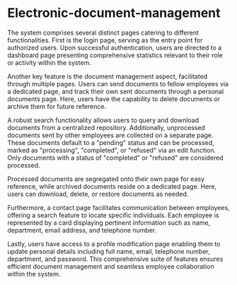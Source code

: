# Electronic-document-management
The system comprises several distinct pages catering to different functionalities. First is the login page, serving as the entry point for authorized users. Upon successful authentication, users are directed to a dashboard page presenting comprehensive statistics relevant to their role or activity within the system.

Another key feature is the document management aspect, facilitated through multiple pages. Users can send documents to fellow employees via a dedicated page, and track their own sent documents through a personal documents page. Here, users have the capability to delete documents or archive them for future reference.

A robust search functionality allows users to query and download documents from a centralized repository. Additionally, unprocessed documents sent by other employees are collected on a separate page. These documents default to a "pending" status and can be processed, marked as "processing", "completed", or "refused" via an edit function. Only documents with a status of "completed" or "refused" are considered processed.

Processed documents are segregated onto their own page for easy reference, while archived documents reside on a dedicated page. Here, users can download, delete, or restore documents as needed.

Furthermore, a contact page facilitates communication between employees, offering a search feature to locate specific individuals. Each employee is represented by a card displaying pertinent information such as name, department, email address, and telephone number.

Lastly, users have access to a profile modification page enabling them to update personal details including full name, email, telephone number, department, and password. This comprehensive suite of features ensures efficient document management and seamless employee collaboration within the system.
